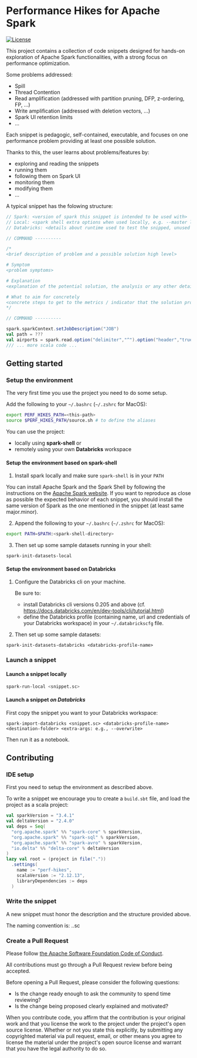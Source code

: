 # Performance Hikes for Apache Spark

[![License](http://img.shields.io/:license-Apache%202-brightgreen.svg)](http://www.apache.org/licenses/LICENSE-2.0.txt)

This project contains a collection of code snippets designed for hands-on exploration of Apache Spark functionalities, with a strong focus on performance optimization.

Some problems addressed:

- Spill
- Thread Contention
- Read amplification (addressed with partition pruning, DFP, z-ordering, FP, ...)
- Write amplification (addressed with deletion vectors, ...)
- Spark UI retention limits
- ...

Each snippet is pedagogic, self-contained, executable, and focuses on one performance problem providing at least one possible solution.

Thanks to this, the user learns about problems/features by:
- exploring and reading the snippets
- running them
- following them on Spark UI
- monitoring them
- modifying them
- ...

A typical snippet has the folowing structure:

```scala
// Spark: <version of spark this snippet is intended to be used with>
// Local: <spark shell extra options when used locally, e.g. --master local[2] --driver-memory 1G >
// Databricks: <details about runtime used to test the snipped, unused for now>

// COMMAND ----------

/*
<brief description of problem and a possible solution high level>

# Symptom
<problem symptoms>

# Explanation
<explanation of the potential solution, the analysis or any other detail about how to address the problem>

# What to aim for concretely
<concrete steps to get to the metrics / indicator that the solution proposed is working properly>
*/

// COMMAND ----------

spark.sparkContext.setJobDescription("JOB")
val path = ???
val airports = spark.read.option("delimiter","^").option("header","true").csv(path)
/// ... more scala code ...
```

## Getting started

### Setup the environment

The very first time you use the project you need to do some setup. 

Add the following to your `~/.bashrc` (`~/.zshrc` for MacOS): 

```bash
export PERF_HIKES_PATH=<this-path>
source $PERF_HIKES_PATH/source.sh # to define the aliases
```

You can use the project: 
- locally using **spark-shell** or 
- remotely using your own **Databricks** workspace

#### Setup the environment based on **spark-shell**

1. Install spark locally and make sure `spark-shell` is in your `PATH`

You can install Apache Spark and the Spark Shell by following the instructions on the [Apache Spark website](https://spark.apache.org/downloads.html).
If you want to reproduce as close as possible the expected behavior of each snippet,
you should install the same version of Spark as the one mentioned in the snippet (at least same major.minor).

2. Append the following to your `~/.bashrc` (`~/.zshrc` for MacOS): 

```bash
export PATH=$PATH:<spark-shell-directory>
```

3. Then set up some sample datasets running in your shell:

```
spark-init-datasets-local 
```

#### Setup the environment based on **Databricks**

1. Configure the Databricks cli on your machine.

   Be sure to:
   - install Databricks cli versions 0.205 and above (cf. https://docs.databricks.com/en/dev-tools/cli/tutorial.html)
   - define the Databricks profile (containing name, url and credentials of your Databricks workspace) in your `~/.databrickscfg` file.

2. Then set up some sample datasets:

```
spark-init-datasets-databricks <databricks-profile-name>
```

### Launch a snippet

#### Launch a snippet locally

```bash
spark-run-local <snippet.sc>
```

#### Launch a snippet _on Databricks_

First copy the snippet you want to your Databricks workspace:

```
spark-import-databricks <snippet.sc> <databricks-profile-name> <destination-folder> <extra-args: e.g., --overwrite>
```

Then run it as a notebook.

## Contributing

### IDE setup

First you need to setup the environment as described above.

To write a snippet we encourage you to create a `build.sbt` file, and load the project as a scala project:

```scala
val sparkVersion = "3.4.1"
val deltaVersion = "2.4.0"
val deps = Seq(
  "org.apache.spark" %% "spark-core" % sparkVersion,
  "org.apache.spark" %% "spark-sql" % sparkVersion,
  "org.apache.spark" %% "spark-avro" % sparkVersion,
  "io.delta" %% "delta-core" % deltaVersion
)
lazy val root = (project in file("."))
  .settings(
    name := "perf-hikes",
    scalaVersion := "2.12.13",
    libraryDependencies := deps
  )
```

### Write the snippet

A new snippet must honor the description and the structure provided above.

The naming convention is: <problem-description>.<solution-description>.sc

### Create a Pull Request

Please follow [the Apache Software Foundation Code of Conduct](https://www.apache.org/foundation/policies/conduct.html).

All contributions must go through a Pull Request review before being accepted. 

Before opening a Pull Request, please consider the following questions:

- Is the change ready enough to ask the community to spend time reviewing?
- Is the change being proposed clearly explained and motivated?

When you contribute code, you affirm that the contribution is your original work and that you
license the work to the project under the project's open source license. Whether or not you
state this explicitly, by submitting any copyrighted material via pull request, email, or
other means you agree to license the material under the project's open source license and
warrant that you have the legal authority to do so.
